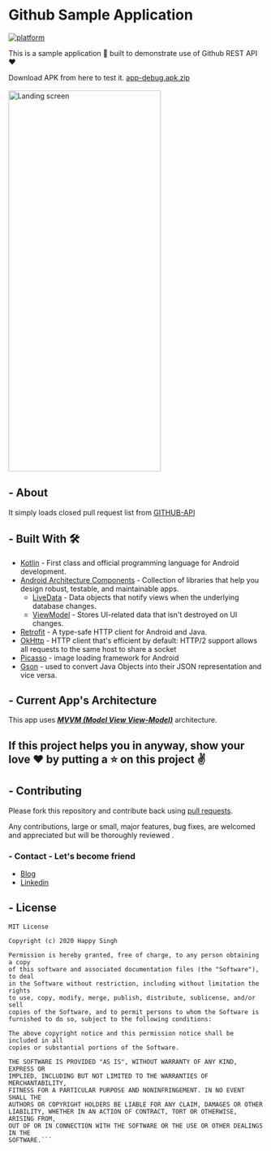 # Github Sample Application
[![platform](https://img.shields.io/badge/platform-Android-yellow.svg)](https://www.android.com)

This is a sample application 📱 built to demonstrate use of Github REST API ❤️

Download APK from here to test it.
[app-debug.apk.zip](https://github.com/saxenasachin/Github-Closed-Pull-Requests/files/8933906/app-debug.apk.zip)
<br/>
<br/>
<img width="300" height="750" alt="Landing screen" src="https://user-images.githubusercontent.com/22069181/174443974-2e3ea906-9c10-4f0a-b64e-78228c36cee3.jpg">

## - About
It simply loads closed pull request list from [GITHUB-API](https://developer.github.com/v3)

## - Built With 🛠
- [Kotlin](https://kotlinlang.org/) - First class and official programming language for Android development.
- [Android Architecture Components](https://developer.android.com/topic/libraries/architecture) - Collection of libraries that help you design robust, testable, and maintainable apps.
  - [LiveData](https://developer.android.com/topic/libraries/architecture/livedata) - Data objects that notify views when the underlying database changes.
  - [ViewModel](https://developer.android.com/topic/libraries/architecture/viewmodel) - Stores UI-related data that isn't destroyed on UI changes.
- [Retrofit](https://square.github.io/retrofit/) - A type-safe HTTP client for Android and Java.
- [OkHttp](http://square.github.io/okhttp/) - HTTP client that's efficient by default: HTTP/2 support allows all requests to the same host to share a socket
- [Picasso](https://github.com/square/picasso) - image loading framework for Android
- [Gson](https://github.com/google/gson) - used to convert Java Objects into their JSON representation and vice versa.

## - Current App's Architecture
This app uses [***MVVM (Model View View-Model)***](https://developer.android.com/jetpack/docs/guide#recommended-app-arch) architecture.

## If this project helps you in anyway, show your love :heart: by putting a :star: on this project :v:


## - Contributing

Please fork this repository and contribute back using
[pull requests](https://github.com/happysingh23828/Github-API-s-Sample-Android-app/pulls).

Any contributions, large or small, major features, bug fixes, are welcomed and appreciated
but will be thoroughly reviewed .

### - Contact - Let's become friend
- [Blog](https://medium.com/@sachinsaxena28)
- [Linkedin](https://www.linkedin.com/in/sachin1790/)

## - License

```
MIT License

Copyright (c) 2020 Happy Singh

Permission is hereby granted, free of charge, to any person obtaining a copy
of this software and associated documentation files (the "Software"), to deal
in the Software without restriction, including without limitation the rights
to use, copy, modify, merge, publish, distribute, sublicense, and/or sell
copies of the Software, and to permit persons to whom the Software is
furnished to do so, subject to the following conditions:

The above copyright notice and this permission notice shall be included in all
copies or substantial portions of the Software.

THE SOFTWARE IS PROVIDED "AS IS", WITHOUT WARRANTY OF ANY KIND, EXPRESS OR
IMPLIED, INCLUDING BUT NOT LIMITED TO THE WARRANTIES OF MERCHANTABILITY,
FITNESS FOR A PARTICULAR PURPOSE AND NONINFRINGEMENT. IN NO EVENT SHALL THE
AUTHORS OR COPYRIGHT HOLDERS BE LIABLE FOR ANY CLAIM, DAMAGES OR OTHER
LIABILITY, WHETHER IN AN ACTION OF CONTRACT, TORT OR OTHERWISE, ARISING FROM,
OUT OF OR IN CONNECTION WITH THE SOFTWARE OR THE USE OR OTHER DEALINGS IN THE
SOFTWARE.```

